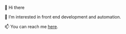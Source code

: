 👋 Hi there 

👀 I’m interested in front end development and automation.

📫 You can reach me [here](mailto:jencolletta@gmail.com).

<!---
jencolletta/jencolletta is a ✨ special ✨ repository because its `README.md` (this file) appears on your GitHub profile.
You can click the Preview link to take a look at your changes.
--->
